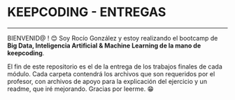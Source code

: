 # KEEPCODING - ENTREGAS
***
BIENVENID@ ! 😊
Soy Rocío González y estoy realizando el bootcamp de **Big Data, Inteligencia Artificial & Machine Learning de la mano de keepcoding**.

El fin de este repositorio es el de la entrega de los trabajos finales de cada módulo. 
Cada carpeta contendrá los archivos que son requeridos por el profesor, con archivos de apoyo para la explicación del ejercicio y un readme, que iré mejorando. 
Gracias por leerme. 😁


